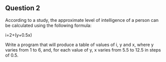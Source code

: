 ## Question 2

According to a study, the approximate level of intelligence of a
person can be calculated using the following formula:

i=2+(y+0.5x)

Write a program that will produce a table of values of i, y and x,
where y varies from 1 to 6, and, for each value of y, x varies from
5.5 to 12.5 in steps of 0.5.

